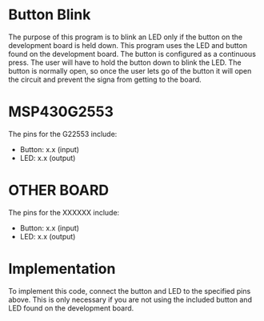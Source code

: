 # Button Blink
The purpose of this program is to blink an LED only if the button on the development board is held down. This program uses the LED and button found on the development board. The button is configured as a continuous press. The user will have to hold the button down to blink the LED. The button is normally open, so once the user lets go of the button it will open the circuit and prevent the signa from getting to the board. 

# MSP430G2553
The pins for the G22553 include:
* Button: x.x (input)
* LED: x.x (output)

# OTHER BOARD
The pins for the XXXXXX include:
* Button: x.x (input)
* LED: x.x (output)

# Implementation
To implement this code, connect the button and LED to the specified pins above. This is only necessary if you are not using the included button and LED found on the development board. 
